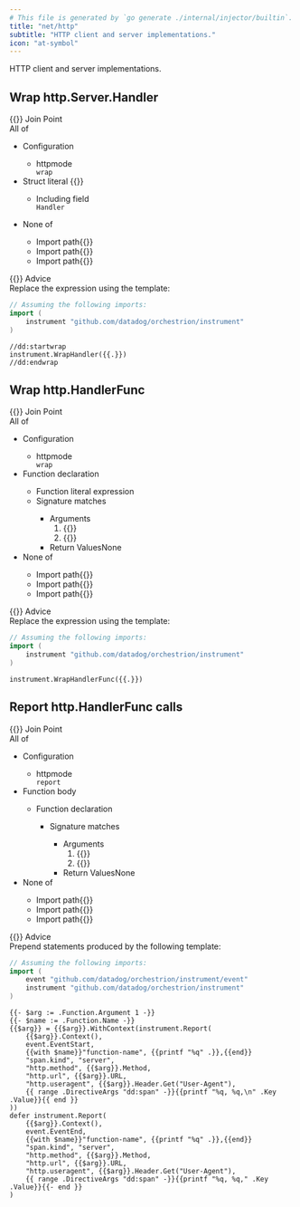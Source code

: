 ```yaml
---
# This file is generated by `go generate ./internal/injector/builtin`. DO NOT EDIT.
title: "net/http"
subtitle: "HTTP client and server implementations."
icon: "at-symbol"
---
```

HTTP client and server implementations.

## Wrap http.Server.Handler

<div class="hextra-cards hx-mt-4 hx-gap-4 hx-grid" style="--hextra-cards-grid-cols: 1;">
  <div class="aspect hextra-card hx-group hx-flex hx-flex-col hx-justify-start hx-overflow-hidden hx-rounded-lg hx-border hx-border-gray-200 hx-text-current hx-no-underline dark:hx-shadow-none hover:hx-shadow-gray-100 dark:hover:hx-shadow-none hx-shadow-gray-100 active:hx-shadow-sm active:hx-shadow-gray-200 hx-transition-all hx-duration-200">
    <div>
      <span class="hextra-card-icon hx-flex hx-font-semibold hx-items-start hx-gap-2 hx-p-4 hx-text-gray-700 hover:hx-text-gray-900 dark:hx-text-neutral-200 dark:hover:hx-text-neutral-50">
        {{<iconSVG "search-circle">}} Join Point
      </span>
      <div class="root hextra-card-subtitle hx-font-normal hx-px-4 hx-mb-4 hx-mt-2"><div class="join-point all-of">  <span class="type pill">All of</span>  <ul>
    <li class="candidate">
<div class="join-point configuration">
  <span class="type pill">Configuration</span>
  <ul>
    <li class="flex">
      <span class="type">httpmode</span>
      <code>
wrap      </code>
    </li>
  </ul>
</div>
    </li>
    <li class="candidate">
<div class="join-point struct-literal">
  <div class="flex">
    <span class="type">Struct literal</span>
{{<godoc "net/http" "Server" "">}}
  </div>
  <ul>
    <li class="flex">
      <span class="type">Including field</span>
      <code>
Handler
      </code>
    </li>
  </ul>
</div>
    </li>
    <li class="candidate">
<div class="join-point none-of"><span class="type pill">None of</span><ul>
  <li class="candidate">
<div class="flex join-point import-path"><span class="type">Import path</span>{{<godoc "github.com/go-chi/chi/v5">}}</div>  </li>
  <li class="candidate">
<div class="flex join-point import-path"><span class="type">Import path</span>{{<godoc "github.com/go-chi/chi/v5/middleware">}}</div>  </li>
  <li class="candidate">
<div class="flex join-point import-path"><span class="type">Import path</span>{{<godoc "golang.org/x/net/http2">}}</div>  </li>
</ul>
</div>    </li>
  </ul>
</div>
</div>
    </div>
    <div class="hx-border-t">
      <span class="hextra-card-icon hx-flex hx-font-semibold hx-items-start hx-gap-2 hx-p-4 hx-text-gray-700 hover:hx-text-gray-900 dark:hx-text-neutral-200 dark:hover:hx-text-neutral-50">
        {{<iconSVG "chip">}} Advice
      </span>
      <div class="hextra-card-subtitle hx-font-normal hx-px-4 hx-mb-4 hx-mt-2"><div class="advice wrap-expression"><div class="type">Replace the expression using the template:</div>

```go
// Assuming the following imports:
import (
	instrument "github.com/datadog/orchestrion/instrument"
)
```

```go-template
//dd:startwrap
instrument.WrapHandler({{.}})
//dd:endwrap
```
</div></div>
    </div>
  </div>
</div>

## Wrap http.HandlerFunc

<div class="hextra-cards hx-mt-4 hx-gap-4 hx-grid" style="--hextra-cards-grid-cols: 1;">
  <div class="aspect hextra-card hx-group hx-flex hx-flex-col hx-justify-start hx-overflow-hidden hx-rounded-lg hx-border hx-border-gray-200 hx-text-current hx-no-underline dark:hx-shadow-none hover:hx-shadow-gray-100 dark:hover:hx-shadow-none hx-shadow-gray-100 active:hx-shadow-sm active:hx-shadow-gray-200 hx-transition-all hx-duration-200">
    <div>
      <span class="hextra-card-icon hx-flex hx-font-semibold hx-items-start hx-gap-2 hx-p-4 hx-text-gray-700 hover:hx-text-gray-900 dark:hx-text-neutral-200 dark:hover:hx-text-neutral-50">
        {{<iconSVG "search-circle">}} Join Point
      </span>
      <div class="root hextra-card-subtitle hx-font-normal hx-px-4 hx-mb-4 hx-mt-2"><div class="join-point all-of">  <span class="type pill">All of</span>  <ul>
    <li class="candidate">
<div class="join-point configuration">
  <span class="type pill">Configuration</span>
  <ul>
    <li class="flex">
      <span class="type">httpmode</span>
      <code>
wrap      </code>
    </li>
  </ul>
</div>
    </li>
    <li class="candidate">
<div class="join-point function-declaratop,">
  <span class="type pill">Function declaration</span>
  <ul>
    <li>
<div class="join-point function-option fo-name"><span class="type pill">Function literal expression</span></div>    </li>
    <li>
<div class="join-point function-option fo-signature">
  <span class="type pill">Signature matches</span>
<ul>
    <li>
      <span class="type pill">Arguments</span>
      <ol>
        <li class="flex"><span class="id"></span>
{{<godoc "net/http" "ResponseWriter" "">}}        </li>
        <li class="flex"><span class="id"></span>
{{<godoc "net/http" "Request" "*">}}        </li>
      </ol>
    </li>
    <li class="flex"><span class="type">Return Values</span><span class="value">None</span></li>
</ul>
</div>
    </li>
  </ul>
</div>
    </li>
    <li class="candidate">
<div class="join-point none-of"><span class="type pill">None of</span><ul>
  <li class="candidate">
<div class="flex join-point import-path"><span class="type">Import path</span>{{<godoc "github.com/go-chi/chi/v5">}}</div>  </li>
  <li class="candidate">
<div class="flex join-point import-path"><span class="type">Import path</span>{{<godoc "github.com/go-chi/chi/v5/middleware">}}</div>  </li>
  <li class="candidate">
<div class="flex join-point import-path"><span class="type">Import path</span>{{<godoc "golang.org/x/net/http2">}}</div>  </li>
</ul>
</div>    </li>
  </ul>
</div>
</div>
    </div>
    <div class="hx-border-t">
      <span class="hextra-card-icon hx-flex hx-font-semibold hx-items-start hx-gap-2 hx-p-4 hx-text-gray-700 hover:hx-text-gray-900 dark:hx-text-neutral-200 dark:hover:hx-text-neutral-50">
        {{<iconSVG "chip">}} Advice
      </span>
      <div class="hextra-card-subtitle hx-font-normal hx-px-4 hx-mb-4 hx-mt-2"><div class="advice wrap-expression"><div class="type">Replace the expression using the template:</div>

```go
// Assuming the following imports:
import (
	instrument "github.com/datadog/orchestrion/instrument"
)
```

```go-template
instrument.WrapHandlerFunc({{.}})
```
</div></div>
    </div>
  </div>
</div>

## Report http.HandlerFunc calls

<div class="hextra-cards hx-mt-4 hx-gap-4 hx-grid" style="--hextra-cards-grid-cols: 1;">
  <div class="aspect hextra-card hx-group hx-flex hx-flex-col hx-justify-start hx-overflow-hidden hx-rounded-lg hx-border hx-border-gray-200 hx-text-current hx-no-underline dark:hx-shadow-none hover:hx-shadow-gray-100 dark:hover:hx-shadow-none hx-shadow-gray-100 active:hx-shadow-sm active:hx-shadow-gray-200 hx-transition-all hx-duration-200">
    <div>
      <span class="hextra-card-icon hx-flex hx-font-semibold hx-items-start hx-gap-2 hx-p-4 hx-text-gray-700 hover:hx-text-gray-900 dark:hx-text-neutral-200 dark:hover:hx-text-neutral-50">
        {{<iconSVG "search-circle">}} Join Point
      </span>
      <div class="root hextra-card-subtitle hx-font-normal hx-px-4 hx-mb-4 hx-mt-2"><div class="join-point all-of">  <span class="type pill">All of</span>  <ul>
    <li class="candidate">
<div class="join-point configuration">
  <span class="type pill">Configuration</span>
  <ul>
    <li class="flex">
      <span class="type">httpmode</span>
      <code>
report      </code>
    </li>
  </ul>
</div>
    </li>
    <li class="candidate">
<div class="join-point function-body"><span class="type pill">Function body</span><ul><li><div class="join-point function-declaratop,">
  <span class="type pill">Function declaration</span>
  <ul>
    <li>
<div class="join-point function-option fo-signature">
  <span class="type pill">Signature matches</span>
<ul>
    <li>
      <span class="type pill">Arguments</span>
      <ol>
        <li class="flex"><span class="id"></span>
{{<godoc "net/http" "ResponseWriter" "">}}        </li>
        <li class="flex"><span class="id"></span>
{{<godoc "net/http" "Request" "*">}}        </li>
      </ol>
    </li>
    <li class="flex"><span class="type">Return Values</span><span class="value">None</span></li>
</ul>
</div>
    </li>
  </ul>
</div>
</li></ul></div>    </li>
    <li class="candidate">
<div class="join-point none-of"><span class="type pill">None of</span><ul>
  <li class="candidate">
<div class="flex join-point import-path"><span class="type">Import path</span>{{<godoc "github.com/go-chi/chi/v5">}}</div>  </li>
  <li class="candidate">
<div class="flex join-point import-path"><span class="type">Import path</span>{{<godoc "github.com/go-chi/chi/v5/middleware">}}</div>  </li>
  <li class="candidate">
<div class="flex join-point import-path"><span class="type">Import path</span>{{<godoc "golang.org/x/net/http2">}}</div>  </li>
</ul>
</div>    </li>
  </ul>
</div>
</div>
    </div>
    <div class="hx-border-t">
      <span class="hextra-card-icon hx-flex hx-font-semibold hx-items-start hx-gap-2 hx-p-4 hx-text-gray-700 hover:hx-text-gray-900 dark:hx-text-neutral-200 dark:hover:hx-text-neutral-50">
        {{<iconSVG "chip">}} Advice
      </span>
      <div class="hextra-card-subtitle hx-font-normal hx-px-4 hx-mb-4 hx-mt-2"><div class="advice prepend-statements"><div class="type">Prepend statements produced by the following template:</div>

```go
// Assuming the following imports:
import (
	event "github.com/datadog/orchestrion/instrument/event"
	instrument "github.com/datadog/orchestrion/instrument"
)
```

```go-template
{{- $arg := .Function.Argument 1 -}}
{{- $name := .Function.Name -}}
{{$arg}} = {{$arg}}.WithContext(instrument.Report(
	{{$arg}}.Context(),
	event.EventStart,
	{{with $name}}"function-name", {{printf "%q" .}},{{end}}
	"span.kind", "server",
	"http.method", {{$arg}}.Method,
	"http.url", {{$arg}}.URL,
	"http.useragent", {{$arg}}.Header.Get("User-Agent"),
	{{ range .DirectiveArgs "dd:span" -}}{{printf "%q, %q,\n" .Key .Value}}{{ end }}
))
defer instrument.Report(
	{{$arg}}.Context(),
	event.EventEnd,
	{{with $name}}"function-name", {{printf "%q" .}},{{end}}
	"span.kind", "server",
	"http.method", {{$arg}}.Method,
	"http.url", {{$arg}}.URL,
	"http.useragent", {{$arg}}.Header.Get("User-Agent"),
	{{ range .DirectiveArgs "dd:span" -}}{{printf "%q, %q," .Key .Value}}{{- end }}
)
```
</div></div>
    </div>
  </div>
</div>
